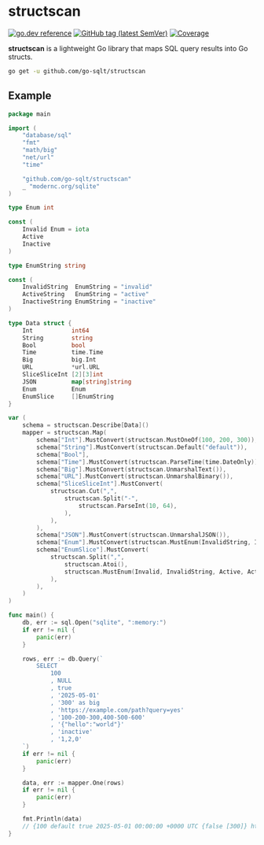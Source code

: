 # structscan

[![go.dev reference](https://img.shields.io/badge/go.dev-reference-007d9c?logo=go&logoColor=white)](https://pkg.go.dev/github.com/go-sqlt/structscan)
[![GitHub tag (latest SemVer)](https://img.shields.io/github/tag/go-sqlt/structscan.svg?style=social)](https://github.com/go-sqlt/structscan/tags)
[![Coverage](https://img.shields.io/badge/Coverage-76.5%25-brightgreen)](https://github.com/go-sqlt/structscan/actions)

**structscan** is a lightweight Go library that maps SQL query results into Go structs.

```sh
go get -u github.com/go-sqlt/structscan
```

## Example

```go
package main

import (
	"database/sql"
	"fmt"
	"math/big"
	"net/url"
	"time"

	"github.com/go-sqlt/structscan"
	_ "modernc.org/sqlite"
)

type Enum int

const (
	Invalid Enum = iota
	Active
	Inactive
)

type EnumString string

const (
	InvalidString  EnumString = "invalid"
	ActiveString   EnumString = "active"
	InactiveString EnumString = "inactive"
)

type Data struct {
	Int           int64
	String        string
	Bool          bool
	Time          time.Time
	Big           big.Int
	URL           *url.URL
	SliceSliceInt [2][3]int
	JSON          map[string]string
	Enum          Enum
	EnumSlice     []EnumString
}

var (
	schema = structscan.Describe[Data]()
	mapper = structscan.Map(
		schema["Int"].MustConvert(structscan.MustOneOf(100, 200, 300)),
		schema["String"].MustConvert(structscan.Default("default")),
		schema["Bool"],
		schema["Time"].MustConvert(structscan.ParseTime(time.DateOnly)),
		schema["Big"].MustConvert(structscan.UnmarshalText()),
		schema["URL"].MustConvert(structscan.UnmarshalBinary()),
		schema["SliceSliceInt"].MustConvert(
			structscan.Cut(",",
				structscan.Split("-",
					structscan.ParseInt(10, 64),
				),
			),
		),
		schema["JSON"].MustConvert(structscan.UnmarshalJSON()),
		schema["Enum"].MustConvert(structscan.MustEnum(InvalidString, Invalid, ActiveString, Active, InactiveString, Inactive)),
		schema["EnumSlice"].MustConvert(
			structscan.Split(",",
				structscan.Atoi(),
				structscan.MustEnum(Invalid, InvalidString, Active, ActiveString, Inactive, InactiveString),
			),
		),
	)
)

func main() {
	db, err := sql.Open("sqlite", ":memory:")
	if err != nil {
		panic(err)
	}

	rows, err := db.Query(`
		SELECT
			100
			, NULL
			, true
			, '2025-05-01'
			, '300' as big
			, 'https://example.com/path?query=yes'
			, '100-200-300,400-500-600'
			, '{"hello":"world"}'
			, 'inactive'
			, '1,2,0'
	`)
	if err != nil {
		panic(err)
	}

	data, err := mapper.One(rows)
	if err != nil {
		panic(err)
	}

	fmt.Println(data)
	// {100 default true 2025-05-01 00:00:00 +0000 UTC {false [300]} https://example.com/path?query=yes [[100 200 300] [400 500 600]] map[hello:world] 2 [active inactive invalid]}
}
```